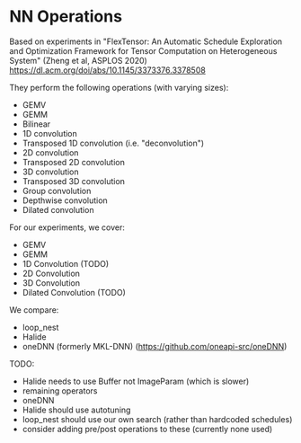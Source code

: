 # NN Operations

Based on experiments in 
"FlexTensor: An Automatic Schedule Exploration and Optimization Framework for Tensor Computation on Heterogeneous System"
(Zheng et al, ASPLOS 2020)
https://dl.acm.org/doi/abs/10.1145/3373376.3378508


They perform the following operations (with varying sizes):
* GEMV
* GEMM
* Bilinear
* 1D convolution
* Transposed 1D convolution (i.e. "deconvolution")
* 2D convolution
* Transposed 2D convolution 
* 3D convolution
* Transposed 3D convolution
* Group convolution
* Depthwise convolution
* Dilated convolution


For our experiments, we cover:
* GEMV
* GEMM
* 1D Convolution (TODO)
* 2D Convolution
* 3D Convolution
* Dilated Convolution (TODO)

We compare:

* loop_nest
* Halide
* oneDNN (formerly MKL-DNN) (https://github.com/oneapi-src/oneDNN)

TODO:
* Halide needs to use Buffer not ImageParam (which is slower)
* remaining operators
* oneDNN
* Halide should use autotuning
* loop_nest should use our own search (rather than hardcoded schedules)
* consider adding pre/post operations to these (currently none used)
